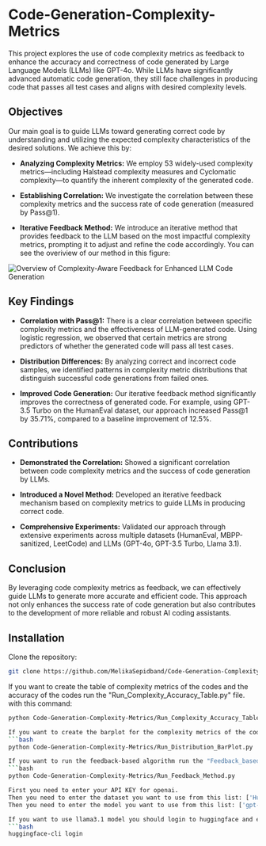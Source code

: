 # Code-Generation-Complexity-Metrics

This project explores the use of code complexity metrics as feedback to enhance the accuracy and correctness of code generated by Large Language Models (LLMs) like GPT-4o. While LLMs have significantly advanced automatic code generation, they still face challenges in producing code that passes all test cases and aligns with desired complexity levels.

## Objectives

Our main goal is to guide LLMs toward generating correct code by understanding and utilizing the expected complexity characteristics of the desired solutions. We achieve this by:

- **Analyzing Complexity Metrics:** We employ 53 widely-used complexity metrics—including Halstead complexity measures and Cyclomatic complexity—to quantify the inherent complexity of the generated code.

- **Establishing Correlation:** We investigate the correlation between these complexity metrics and the success rate of code generation (measured by Pass@1).

- **Iterative Feedback Method:** We introduce an iterative method that provides feedback to the LLM based on the most impactful complexity metrics, prompting it to adjust and refine the code accordingly. You can see the overiview of our method in this figure:

![Overview of Complexity-Aware Feedback for Enhanced LLM Code Generation](https://github.com/user-attachments/assets/111c65ee-f071-4d34-aa99-9b03a4996606)


## Key Findings

- **Correlation with Pass@1:** There is a clear correlation between specific complexity metrics and the effectiveness of LLM-generated code. Using logistic regression, we observed that certain metrics are strong predictors of whether the generated code will pass all test cases.

- **Distribution Differences:** By analyzing correct and incorrect code samples, we identified patterns in complexity metric distributions that distinguish successful code generations from failed ones.

- **Improved Code Generation:** Our iterative feedback method significantly improves the correctness of generated code. For example, using GPT-3.5 Turbo on the HumanEval dataset, our approach increased Pass@1 by 35.71%, compared to a baseline improvement of 12.5%.

## Contributions
- **Demonstrated the Correlation:** Showed a significant correlation between code complexity metrics and the success of code generation by LLMs.

- **Introduced a Novel Method:** Developed an iterative feedback mechanism based on complexity metrics to guide LLMs in producing correct code.

- **Comprehensive Experiments:** Validated our approach through extensive experiments across multiple datasets (HumanEval, MBPP-sanitized, LeetCode) and LLMs (GPT-4o, GPT-3.5 Turbo, Llama 3.1).

## Conclusion
By leveraging code complexity metrics as feedback, we can effectively guide LLMs to generate more accurate and efficient code. This approach not only enhances the success rate of code generation but also contributes to the development of more reliable and robust AI coding assistants.

## Installation

Clone the repository:

```bash
git clone https://github.com/MelikaSepidband/Code-Generation-Complexity-Metrics
```

If you want to create the table of complexity metrics of the codes and the accuracy of the codes run the "Run_Complexity_Accuracy_Table.py" file. with this command:
```bash
python Code-Generation-Complexity-Metrics/Run_Complexity_Accuracy_Table.py

If you want to create the barplot for the complexity metrics of the codes run the "Run_Distribution_BarPlot.py" file. with this command:
```bash
python Code-Generation-Complexity-Metrics/Run_Distribution_BarPlot.py

If you want to run the feedback-based algorithm run the "Feedback_based_method.py" file. with this command:
```bash
python Code-Generation-Complexity-Metrics/Run_Feedback_Method.py

First you need to enter your API KEY for openai.
Then you need to enter the dataset you want to use from this list: ['HumanEval', 'mbpp', 'leetcode']
Then you need to enter the model you want to use from this list: ['gpt-4o', 'gpt-3.5-turbo', 'llama3.1']

If you want to use llama3.1 model you should login to huggingface and enter your Token with the following command:
```bash
huggingface-cli login

